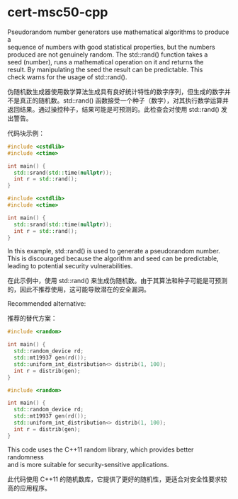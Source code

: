 # cert-msc50-cpp

Pseudorandom number generators use mathematical algorithms to produce a  
sequence of numbers with good statistical properties, but the numbers  
produced are not genuinely random. The std::rand() function takes a  
seed (number), runs a mathematical operation on it and returns the  
result. By manipulating the seed the result can be predictable. This  
check warns for the usage of std::rand().

伪随机数生成器使用数学算法生成具有良好统计特性的数字序列，但生成的数字并不是真正的随机数。std::rand() 函数接受一个种子（数字），对其执行数学运算并返回结果。通过操控种子，结果可能是可预测的。此检查会对使用 std::rand() 发出警告。

代码块示例：

```cpp
#include <cstdlib>
#include <ctime>

int main() {
  std::srand(std::time(nullptr));
  int r = std::rand();
}
```

```cpp
#include <cstdlib>
#include <ctime>

int main() {
  std::srand(std::time(nullptr));
  int r = std::rand();
}
```

In this example, std::rand() is used to generate a pseudorandom number.  
This is discouraged because the algorithm and seed can be predictable,  
leading to potential security vulnerabilities.

在此示例中，使用 std::rand() 来生成伪随机数。由于其算法和种子可能是可预测的，因此不推荐使用，这可能导致潜在的安全漏洞。

Recommended alternative:

推荐的替代方案：

```cpp
#include <random>

int main() {
  std::random_device rd;
  std::mt19937 gen(rd());
  std::uniform_int_distribution<> distrib(1, 100);
  int r = distrib(gen);
}
```

```cpp
#include <random>

int main() {
  std::random_device rd;
  std::mt19937 gen(rd());
  std::uniform_int_distribution<> distrib(1, 100);
  int r = distrib(gen);
}
```

This code uses the C++11 random library, which provides better randomness  
and is more suitable for security-sensitive applications.

此代码使用 C++11 的随机数库，它提供了更好的随机性，更适合对安全性要求较高的应用程序。
